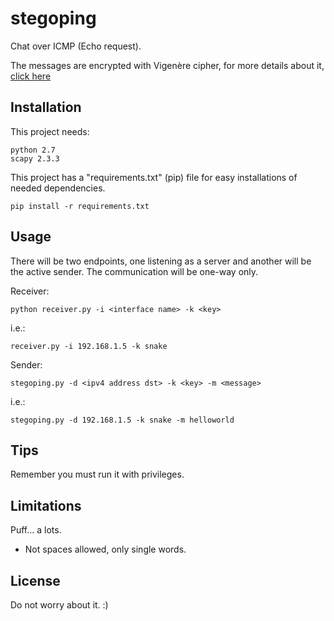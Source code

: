 # stegoping
Chat over ICMP (Echo request).

The messages are encrypted with Vigenère cipher, for more details about it, [click here](https://en.wikipedia.org/wiki/Vigen%C3%A8re_cipher)

## Installation
This project needs:

```
python 2.7
scapy 2.3.3
```

This project has a "requirements.txt" (pip) file for easy installations of needed dependencies.

```
pip install -r requirements.txt
```

## Usage

There will be two endpoints, one listening as a server and another will be the active sender. The communication will be one-way only.

Receiver:
```
python receiver.py -i <interface name> -k <key>
```

i.e.:

```
receiver.py -i 192.168.1.5 -k snake
```

Sender:
```
stegoping.py -d <ipv4 address dst> -k <key> -m <message>
```

i.e.:

```
stegoping.py -d 192.168.1.5 -k snake -m helloworld
```

## Tips
Remember you must run it with privileges.

## Limitations

Puff... a lots.

 * Not spaces allowed, only single words.

## License

Do not worry about it. :)
